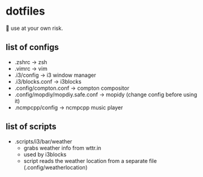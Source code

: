 # dotfiles
🔧 use at your own risk.

## list of configs
 * .zshrc -> zsh
 * .vimrc -> vim
 * .i3/config -> i3 window manager
 * .i3/blocks.conf -> i3blocks
 * .config/compton.conf -> compton compositor
 * .config/mopdiy/mopdiy.safe.conf -> mopidy (change config before using it)
 * .ncmpcpp/config -> ncmpcpp music player

## list of scripts
 * .scripts/i3/bar/weather
   * grabs weather info from wttr.in
   * used by i3blocks
   * script reads the weather location from a separate file (.config/weatherlocation)
